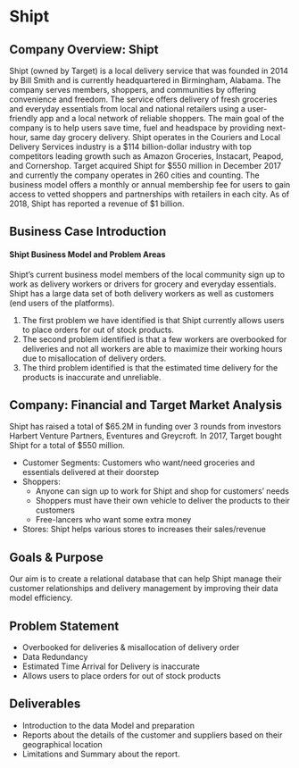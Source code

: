 # Shipt
## Company Overview: Shipt ## 
Shipt (owned by Target) is a local delivery service that was founded in 2014 by Bill Smith and is
currently headquartered in Birmingham, Alabama. The company serves members, shoppers, and
communities by offering convenience and freedom. The service offers delivery of fresh groceries
and everyday essentials from local and national retailers using a user-friendly app and a local
network of reliable shoppers. The main goal of the company is to help users save time, fuel and
headspace by providing next-hour, same day grocery delivery.
Shipt operates in the Couriers and Local Delivery Services industry is a $114 billion-dollar
industry with top competitors leading growth such as Amazon Groceries, Instacart, Peapod, and
Cornershop.
Target acquired Shipt for $550 million in December 2017 and currently the company operates in
260 cities and counting. The business model offers a monthly or annual membership fee for users
to gain access to vetted shoppers and partnerships with retailers in each city. As of 2018, Shipt
has reported a revenue of $1 billion.
## Business Case Introduction ## 
#### Shipt Business Model and Problem Areas #### 
Shipt’s current business model members of the local community sign up to work as delivery
workers or drivers for grocery and everyday essentials. Shipt has a large data set of both delivery
workers as well as customers (end users of the platforms).
1. The first problem we have identified is that Shipt currently allows users to place
orders for out of stock products.
2. The second problem identified is that a few workers are overbooked for deliveries and
not all workers are able to maximize their working hours due to misallocation of delivery
orders.
3. The third problem identified is that the estimated time delivery for the products is
inaccurate and unreliable.
## Company: Financial and Target Market Analysis ## 
Shipt has raised a total of $65.2M in funding over 3 rounds from investors Harbert Venture
Partners, Eventures and Greycroft. In 2017, Target bought Shipt for a total of $550 million.
- Customer Segments: Customers who want/need groceries and essentials delivered at
their doorstep
- Shoppers:
   - Anyone can sign up to work for Shipt and shop for customers’ needs
   - Shoppers must have their own vehicle to deliver the products to their customers
   - Free-lancers who want some extra money
- Stores: Shipt helps various stores to increases their sales/revenue
## Goals & Purpose ##
Our aim is to create a relational database that can help Shipt manage their customer relationships
and delivery management by improving their data model efficiency.

## Problem Statement ##
- Overbooked for deliveries & misallocation of delivery order
- Data Redundancy
- Estimated Time Arrival for Delivery is inaccurate
- Allows users to place orders for out of stock products
## Deliverables ##
- Introduction to the data Model and preparation
- Reports about the details of the customer and suppliers based on their geographical
location
- Limitations and Summary about the report.
